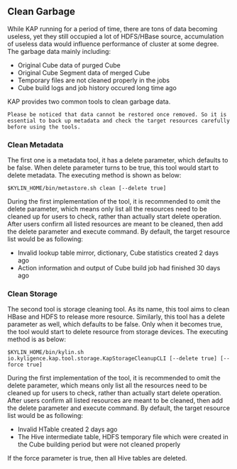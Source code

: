 ## Clean Garbage

While KAP running for a period of time, there are tons of data becoming useless, yet they still occupied a lot of HDFS/HBase source, accumulation of useless data would influence performance of cluster at some degree.  The garbage data mainly including: 

- Original Cube data of purged Cube
- Original Cube Segment data of merged Cube
- Temporary files are not cleaned properly in the jobs
- Cube build logs and job history occured long time ago

KAP provides two common tools to clean garbage data. 

```
Please be noticed that data cannot be restored once removed. So it is essential to back up metadata and check the target resources carefully before using the tools. 
```

### Clean Metadata
The first one is a metadata tool, it has a delete parameter, which defaults to be false. When delete parameter turns to be true, this tool would start to delete metadata. The executing method is shown as below:

```$KYLIN_HOME/bin/metastore.sh clean [--delete true]```

During the first implementation of the tool, it is recommended to omit the delete parameter, which means only list all the resources need to be cleaned up for users to check, rather than actually start delete operation. After users confirm all listed resources are meant to be cleaned, then add the delete parameter and execute command. By default, the target resource list would be as following: 

- Invalid lookup table mirror, dictionary, Cube statistics created 2 days ago
- Action information and output of Cube build job had finished 30 days ago

### Clean Storage
The second tool is storage cleaning tool. As its name, this tool aims to clean HBase and HDFS to release more resource. Similarly, this tool has a delete parameter as well, which defaults to be false. Only when it becomes true, the tool would start to delete resource from storage devices. The executing method is as below: 

```$KYLIN_HOME/bin/kylin.sh io.kyligence.kap.tool.storage.KapStorageCleanupCLI [--delete true] [--force true]```

During the first implementation of the tool, it is recommended to omit the delete parameter, which means only list all the resources need to be cleaned up for users to check, rather than actually start delete operation. After users confirm all listed resources are meant to be cleaned, then add the delete parameter and execute command. By default, the target resource list would be as following: 

- Invalid HTable created 2 days ago
- The Hive intermediate table, HDFS temporary file which were created in the Cube building period but were not cleaned properly

If the force parameter is true, then all Hive tables are deleted.

